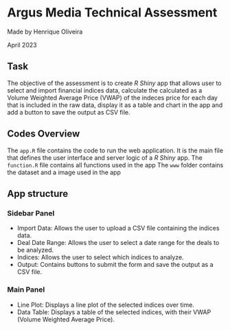 # Argus Media Technical Assessment

Made by Henrique Oliveira

April 2023

## Task
The objective of the assessment is to create *R Shiny* app that allows user to select and import financial indices data, calculate the calculated as a Volume Weighted Average Price (VWAP) of the indeces price for each day that is included in the raw data, display it as a table and chart in the app and add a button to save the output as CSV file.

## Codes Overview
The `app.R` file contains the code to run the web application. It is the main file that defines the user interface and server logic of a *R Shiny* app.
The `function.R` file contains all functions used in the app
The `www` folder contains the dataset and a image used in the app 

## App structure

### Sidebar Panel
* Import Data: Allows the user to upload a CSV file containing the indices data.
* Deal Date Range: Allows the user to select a date range for the deals to be analyzed.
* Indices: Allows the user to select which indices to analyze.
* Output: Contains buttons to submit the form and save the output as a CSV file.

### Main Panel
* Line Plot: Displays a line plot of the selected indices over time.
* Data Table: Displays a table of the selected indices, with their VWAP (Volume Weighted Average Price).
